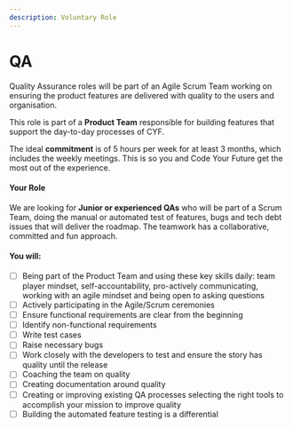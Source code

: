 ```yaml
---
description: Voluntary Role
---
```


# QA

Quality Assurance roles will be part of an Agile Scrum Team working on ensuring the product features are delivered with quality to the users and organisation.

This role is part of a **Product Team** responsible for building features that support the day-to-day processes of CYF.

The ideal **commitment** is of 5 hours per week for at least 3 months, which includes the weekly meetings. This is so you and Code Your Future get the most out of the experience.&#x20;



#### **Your Role**

We are looking for **Junior or experienced QAs** who will be part of a Scrum Team, doing the manual or automated test of features, bugs and tech debt issues that will deliver the roadmap. The teamwork has a collaborative, committed and fun approach.



#### **You will:**

* [ ] Being part of the Product Team and using these key skills daily: team player mindset, self-accountability, pro-actively communicating, working with an agile mindset and being open to asking questions&#x20;
* [ ] Actively participating in the Agile/Scrum ceremonies&#x20;
* [ ] Ensure functional requirements are clear from the beginning
* [ ] Identify non-functional requirements
* [ ] Write test cases
* [ ] Raise necessary bugs
* [ ] Work closely with the developers to test and ensure the story has quality until the release
* [ ] Coaching the team on quality&#x20;
* [ ] Creating documentation around quality&#x20;
* [ ] Creating or improving existing QA processes selecting the right tools to accomplish your mission to improve quality
* [ ] Building the automated feature testing is a differential
